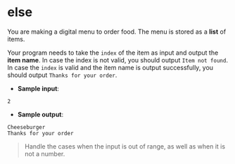 # else

You are making a digital menu to order food. The menu is stored as a **list** of items.

Your program needs to take the `index` of the item as input and output the **item name**.
In case the index is not valid, you should output `Item not found`. In case the `index` is valid and the item name is output successfully, you should output `Thanks for your order`.

- **Sample input**: 
```
2
```

- **Sample output**:  
```
Cheeseburger
Thanks for your order
```

>Handle the cases when the input is out of range, as well as when it is not a number.
